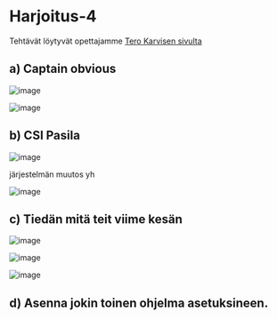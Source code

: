 # Harjoitus-4


Tehtävät löytyvät opettajamme [Tero Karvisen sivulta](https://terokarvinen.com/2021/configuration-management-systems-palvelinten-hallinta-ict4tn022-2021-autumn/#h4-aikajana)

## a) Captain obvious



![image](https://user-images.githubusercontent.com/93308960/143049544-41f4bef5-356a-41cd-ab7c-5ed5c1282c9a.png)


![image](https://user-images.githubusercontent.com/93308960/143049655-f687b1e3-446f-4489-9819-01e3b607a56a.png)



## b) CSI Pasila


![image](https://user-images.githubusercontent.com/93308960/143049938-f715fc53-a304-4359-a70d-e57ac5b61433.png)


järjestelmän muutos yh

![image](https://user-images.githubusercontent.com/93308960/143051736-c5418d3a-624e-4b62-9de9-ea9a9932eb51.png)



## c) Tiedän mitä teit viime kesän


![image](https://user-images.githubusercontent.com/93308960/143080898-c53388ab-23d8-46e5-8e93-d9e930c7978a.png)


![image](https://user-images.githubusercontent.com/93308960/143077160-46c0a79e-6fab-49a7-addf-ee7fcb3d0d5d.png)



![image](https://user-images.githubusercontent.com/93308960/143070879-86dc076a-2e5d-47a2-b6dd-d0fe09b130d7.png)



## d) Asenna jokin toinen ohjelma asetuksineen.
